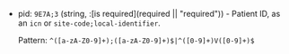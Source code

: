 + pid: `9E7A;3` (string, :[is required](required || "required")) - Patient ID, as an `icn` or `site-code;local-identifier`.

    Pattern: `^([a-zA-Z0-9]+);([a-zA-Z0-9]+)$|^([0-9]+)V([0-9]+)$`
